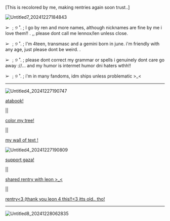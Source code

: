 

[This is recolored by me, making rentries again soon trust..]

![Untitled7_20241227184843](https://github.com/user-attachments/assets/5b921983-c920-440b-a9a5-2ee6a922818d)

➢ ﹔୭ ˚. ; I go by ren and more names, although nicknames are fine by me i love them!! . ,, please dont call me lennox/len unless close.

➢ ﹔୭ ˚. ; I'm 4teen, transmasc and a gemini born in june. i'm friendly with any age, just please dont be weird. .

➢ ﹔୭ ˚. ; please dont correct my grammar or spells i genuinely dont care go away ://... and my humor is intermet humor dni haters wthh!!

➢ ﹔୭ ˚. ; i'm in many fandoms, idm ships unless problematic >_<



---



![Untitled4_20241227190747](https://github.com/user-attachments/assets/bc40ab1c-040d-4ed2-bee9-140f37349ed4)




 [atabook!](https://callmeyourangel.atabook.org/)
 
|| 

[color my tree!](https://colormytree.me/2024/01JEB5ERZQF90G9505BHQZKS9S)

||

[my wall of text !](https://walloftext.co/gay-men-at-your-area)


![Untitled4_20241227190809](https://github.com/user-attachments/assets/ca4eaffc-25cb-441d-bfaa-fb3dd98a346f)


[support gaza!](https://rentry.co/hearts4gaza)

||

[shared rentry with leon >_<](https://rentry.co/sharedbetweengays)

||

[rentry<3 (thank you leon 4 this!!<3 itts old.. tho!](https://rentry.co/kai-angel)

---


![Untitled8_20241228062835](https://github.com/user-attachments/assets/6e0e51b5-9769-4f06-9b9c-d370149d3d6b)

